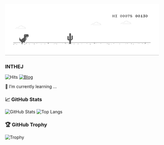 ![dino.gif](./dino.gif)

### INTHEJ

![Hits](https://hits.seeyoufarm.com/api/count/incr/badge.svg?url=https%3A%2F%2Fgithub.com%2Finthej%2Fhit-counter&count_bg=%2379C83D&title_bg=%23555555&icon=&icon_color=%23E7E7E7&title=hits&edge_flat=false)
[![Blog](https://img.shields.io/badge/%F0%9F%93%99-Blog-green)](https://inthej.com)

[//]: # ([![]&#40;https://img.shields.io/badge/%F0%9F%8F%A0-Home-blue&#41;]&#40;https://inthej.com;)
[//]: # ([![]&#40;https://img.shields.io/badge/%F0%9F%93%91-FP%20Scala-red&#41;]&#40;https://inthej.com;)

<!--
**inthej/inthej** is a ✨ _special_ ✨ repository because its `README.md` (this file) appears on your GitHub profile.

Here are some ideas to get you started:

- 🔭 I’m currently working on ...
- 🌱 I’m currently learning ...
- 👯 I’m looking to collaborate on ...
- 🤔 I’m looking for help with ...
- 💬 Ask me about ...
- 📫 How to reach me: ...
- 😄 Pronouns: ...
- ⚡ Fun fact: ...
-->

🌱 I’m currently learning ...

### 📈 GitHub Stats

![GitHub Stats](https://github-readme-stats.vercel.app/api?username=inthej&theme=default)
![Top Langs](https://github-readme-stats.vercel.app/api/top-langs/?username=inthej&layout=compact&hide=html)

### 🏆 GitHub Trophy

![Trophy](https://github-profile-trophy.vercel.app/?username=inthej&column=4)